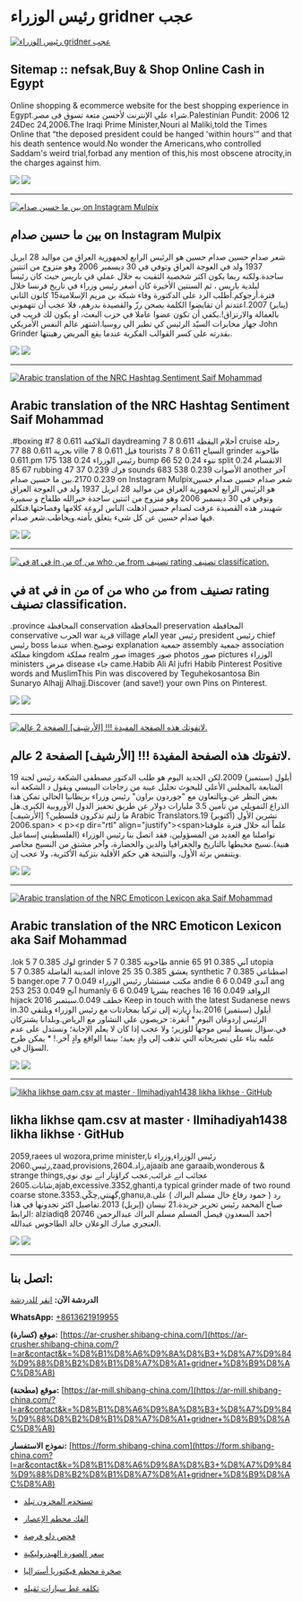 # رئيس الوزراء gridner عجب

<a href="https://swt.shibang-china.com/?l=ar&img&k=%D8%B1%D8%A6%D9%8A%D8%B3+%D8%A7%D9%84%D9%88%D8%B2%D8%B1%D8%A7%D8%A1+gridner+%D8%B9%D8%AC%D8%A8" target="_blank">![رئيس الوزراء gridner عجب](http://static.shibang-china.com/all-800x300/649.jpg)</a>

## Sitemap :: nefsak,Buy &amp; Shop Online Cash in Egypt
Online shopping &amp; ecommerce website for the best shopping experience in Egypt.شراء علي الإنترنت لأحسن متعة تسوق فى مصر.Palestinian Pundit: 2006 12 24Dec 24,2006.The Iraqi Prime Minister,Nouri al Maliki,told the Times Online that “the deposed president could be hanged &#39;within hours&#39;” and that his death sentence would.No wonder the Americans,who controlled Saddam&#39;s weird trial,forbad any mention of this,his most obscene atrocity,in the charges against him.


<a href="https://whatsapp.shibangsoft.com/WhatsApp.php" target="_blank" title="WhatsApp">![](http://static.shibang-china.com/icon/whatsapp.png)</a> <a href="https://swt.shibang-china.com/?l=ar&icon&k=%D8%B1%D8%A6%D9%8A%D8%B3+%D8%A7%D9%84%D9%88%D8%B2%D8%B1%D8%A7%D8%A1+gridner+%D8%B9%D8%AC%D8%A8" target="_blank">![](http://static.shibang-china.com/icon/chat-ar.png)</a>

---

<a href="https://swt.shibang-china.com/?l=ar&img&k=%D8%B1%D8%A6%D9%8A%D8%B3+%D8%A7%D9%84%D9%88%D8%B2%D8%B1%D8%A7%D8%A1+gridner+%D8%B9%D8%AC%D8%A8" target="_blank">![بين ما حسين صدام on Instagram Mulpix](http://static.shibang-china.com/all-800x300/946.jpg)</a>

## بين ما حسين صدام on Instagram Mulpix
شعر صدام حسين صدام حسين هو الرئيس الرابع لجمهورية العراق من مواليد 28 ابريل 1937 ولد في العوجة العراق وتوفي في 30 ديسمبر 2006 وهو متزوج من اثنتين ساجدة.ولكنه ربما يكون اكثر شخصية التقيت به خلال عملي في باريس حيث كان رئيساً لبلدية باريس ، ثم السنتين الأخيرة كان أصغر رئيس وزراء في تاريخ فرنسا خلال فترة.أرجوكم.أطلب الرد على الدكتورة وفاء شبكة بن مريم الإسلامية15 كانون الثاني (يناير) 2007.اعتدتم أن تقايضوا الكلمة بصحن رزّ والقصيدة بدرهم، فلا عجب أن تتهموني بالعمالة والارتزاق!.يكفي أن تكون عضوا عاملا في حزب البعث، او يكون لك قريب في جهاز مخابرات السيّد الرئيس كي تطير الى روسيا.اشتهر عالم النفس الأمريكي John Grinder بقدرته على كسر القوالب الفكرية عندما يقع المريض رهينتها.


<a href="https://whatsapp.shibangsoft.com/WhatsApp.php" target="_blank" title="WhatsApp">![](http://static.shibang-china.com/icon/whatsapp.png)</a> <a href="https://swt.shibang-china.com/?l=ar&icon&k=%D8%B1%D8%A6%D9%8A%D8%B3+%D8%A7%D9%84%D9%88%D8%B2%D8%B1%D8%A7%D8%A1+gridner+%D8%B9%D8%AC%D8%A8" target="_blank">![](http://static.shibang-china.com/icon/chat-ar.png)</a>

---

<a href="https://swt.shibang-china.com/?l=ar&img&k=%D8%B1%D8%A6%D9%8A%D8%B3+%D8%A7%D9%84%D9%88%D8%B2%D8%B1%D8%A7%D8%A1+gridner+%D8%B9%D8%AC%D8%A8" target="_blank">![Arabic translation of the NRC Hashtag Sentiment Saif Mohammad](http://static.shibang-china.com/all-800x300/976.jpg)</a>

## Arabic translation of the NRC Hashtag Sentiment Saif Mohammad
.#boxing #الملاكمة 0.611 8 7 daydreaming أحلام اليقظة 0.611 8 7 cruise رحلة بحرية 0.611 88 77 ville فيل 0.611 8 7 tourists السياح 0.611 8 7 grinder طاحونة 0.611.pm رئيس الوزراء 0.24 138 175 bump نتوء 0.24 52 66 split الانقسام 0.24 67 85 rubbing فرك 0.239 37 47 sounds الأصوات 0.239 538 683 another آخر 0.239 2170.بين ما حسين صدام on Instagram Mulpixشعر صدام حسين صدام حسين هو الرئيس الرابع لجمهورية العراق من مواليد 28 ابريل 1937 ولد في العوجة العراق وتوفي في 30 ديسمبر 2006 وهو متزوج من اثنتين ساجدة خيرالله طلفاح و سميرة شهبندر هذه القصيدة عرفت لصدام حسين اذهلت الناس لروعة كلامها وفصاحتها.فتكلم فيها صدام حسين عن كل شيء يتعلق بأمته.ويخاطب.شعر صدام.


<a href="https://whatsapp.shibangsoft.com/WhatsApp.php" target="_blank" title="WhatsApp">![](http://static.shibang-china.com/icon/whatsapp.png)</a> <a href="https://swt.shibang-china.com/?l=ar&icon&k=%D8%B1%D8%A6%D9%8A%D8%B3+%D8%A7%D9%84%D9%88%D8%B2%D8%B1%D8%A7%D8%A1+gridner+%D8%B9%D8%AC%D8%A8" target="_blank">![](http://static.shibang-china.com/icon/chat-ar.png)</a>

---

<a href="https://swt.shibang-china.com/?l=ar&img&k=%D8%B1%D8%A6%D9%8A%D8%B3+%D8%A7%D9%84%D9%88%D8%B2%D8%B1%D8%A7%D8%A1+gridner+%D8%B9%D8%AC%D8%A8" target="_blank">![في at في in من of من who من from تصنيف rating تصنيف classification.](http://static.shibang-china.com/all-800x300/1219.jpg)</a>

## في at في in من of من who من from تصنيف rating تصنيف classification.
.province المحافظة conservation المحافظة preservation المحافظة conservative الحرب war قرية village العام year رئيس president رئيس chief رئيس boss عندما when.توضيح explanation جمعية assembly جمعية association مملكة kingdom مملكة realm صور images صور photos صور pictures الوزراء ministers مرض disease جاء came.Habib Ali Al jufri Habib Pinterest Positive words and MuslimThis Pin was discovered by Teguhekosantosa Bin Sunaryo Alhajj Alhajj.Discover (and save!) your own Pins on Pinterest.


<a href="https://whatsapp.shibangsoft.com/WhatsApp.php" target="_blank" title="WhatsApp">![](http://static.shibang-china.com/icon/whatsapp.png)</a> <a href="https://swt.shibang-china.com/?l=ar&icon&k=%D8%B1%D8%A6%D9%8A%D8%B3+%D8%A7%D9%84%D9%88%D8%B2%D8%B1%D8%A7%D8%A1+gridner+%D8%B9%D8%AC%D8%A8" target="_blank">![](http://static.shibang-china.com/icon/chat-ar.png)</a>

---

<a href="https://swt.shibang-china.com/?l=ar&img&k=%D8%B1%D8%A6%D9%8A%D8%B3+%D8%A7%D9%84%D9%88%D8%B2%D8%B1%D8%A7%D8%A1+gridner+%D8%B9%D8%AC%D8%A8" target="_blank">![لاتفوتك هذه الصفحة المفيدة !!! [الأرشيف] الصفحة 2 عالم.](http://static.shibang-china.com/all-800x300/94.jpg)</a>

## لاتفوتك هذه الصفحة المفيدة !!! [الأرشيف] الصفحة 2 عالم.
19 أيلول (سبتمبر) 2009.لكن الجديد اليوم هو طلب الدكتور مصطفى الشكعة رئيس لجنة المتابعة بالمجلس الأعلى للبحوث تحليل عينة من زجاجات البيبسي ويقول د الشكعة أنه بغض النظر عن.وبالتعاون مع &quot;جوردون براون&quot; رئيس وزراء بريطانيا الحالي تمكن هذا الذراع التمويلي من تأمين 3.5 مليارات دولار عن طريق تحفيز الدول الأوروبية الكبرى.هل ما زلتم تذكرون فلسطين؟ [الأرشيف] Arabic Translators.19 تشرين الأول (أكتوبر) 2006.span&gt; &lt; p&gt;&lt;p dir=&quot;rtl&quot; align=&quot;justify&quot;&gt;&lt;span&gt;علماً أنه خلال فترة علوقنا تواصلنا مع العديد من المسؤولين، فقد اتصل بنا رئيس الوزراء (الفلسطيني إسماعيل هنية).نسيج محيطها بالتاريخ والجغرافيا والدين والحضارة، وآخر مشتق من النسيج محاصر ويتنفس برئة الأول، والنتيجة هي حكم الأقلية بتزكية الأكثرية، ولا عجب إن.


<a href="https://whatsapp.shibangsoft.com/WhatsApp.php" target="_blank" title="WhatsApp">![](http://static.shibang-china.com/icon/whatsapp.png)</a> <a href="https://swt.shibang-china.com/?l=ar&icon&k=%D8%B1%D8%A6%D9%8A%D8%B3+%D8%A7%D9%84%D9%88%D8%B2%D8%B1%D8%A7%D8%A1+gridner+%D8%B9%D8%AC%D8%A8" target="_blank">![](http://static.shibang-china.com/icon/chat-ar.png)</a>

---

<a href="https://swt.shibang-china.com/?l=ar&img&k=%D8%B1%D8%A6%D9%8A%D8%B3+%D8%A7%D9%84%D9%88%D8%B2%D8%B1%D8%A7%D8%A1+gridner+%D8%B9%D8%AC%D8%A8" target="_blank">![Arabic translation of the NRC Emoticon Lexicon aka Saif Mohammad](http://static.shibang-china.com/all-800x300/1008.jpg)</a>

## Arabic translation of the NRC Emoticon Lexicon aka Saif Mohammad
.lok لوك 0.385 7 5 grinder طاحونة 0.385 7 5 annie آني 0.385 91 65 utopia المدينة الفاضلة 0.385 7 5 inlove يعشق 0.385 35 25 synthetic اصطناعي 0.385 7 5 banger.ope مكتب مستشار رئيس الوزراء 0.049 7 7 andie آندي 0.049 6 6 ang آنج 0.049 253 253 humanly بشريا 0.049 6 6 reaches الروافد 0.049 16 16 hijack خطف 0.049.سبتمبر 2016 Keep in touch with the latest Sudanese news in.30 أيلول (سبتمبر) 2016.بدأ زيارته إلى تركيا بمحادثات مع رئيس الوزراء ويلتقي الرئيس إردوغان اليوم * أنقرة: حريصون على التشاور مع الرياض.وبلدانا يشتركان في.سؤال بسيط ليس موجهاً للوزير؛ ولا عجب إذا كان لا يعلم الإجابة؛ ونستدل على عدم علمه بناء على تصريحاته التي تذهب إلى وادٍ بعيد؛ بينما الواقع وادٍ آخر.! * يمكن طرح السؤال في.


<a href="https://whatsapp.shibangsoft.com/WhatsApp.php" target="_blank" title="WhatsApp">![](http://static.shibang-china.com/icon/whatsapp.png)</a> <a href="https://swt.shibang-china.com/?l=ar&icon&k=%D8%B1%D8%A6%D9%8A%D8%B3+%D8%A7%D9%84%D9%88%D8%B2%D8%B1%D8%A7%D8%A1+gridner+%D8%B9%D8%AC%D8%A8" target="_blank">![](http://static.shibang-china.com/icon/chat-ar.png)</a>

---

<a href="https://swt.shibang-china.com/?l=ar&img&k=%D8%B1%D8%A6%D9%8A%D8%B3+%D8%A7%D9%84%D9%88%D8%B2%D8%B1%D8%A7%D8%A1+gridner+%D8%B9%D8%AC%D8%A8" target="_blank">![likha likhse qam.csv at master · Ilmihadiyah1438 likha likhse · GitHub](http://static.shibang-china.com/all-800x300/1312.jpg)</a>

## likha likhse qam.csv at master · Ilmihadiyah1438 likha likhse · GitHub
2059,raees ul wozora,prime minister,رئيس الوزراء,وزراء نا رئيس.2060,zaad,provisions,زاد.2604,ajaaib ane garaaib,wonderous &amp; strange things,عجائب انے غرائب,عجب كراؤنار انے نوي نوي شانات.2605,ajab,excessive.3352,ghanti,a typical grinder made of two round coarse stone.گهنتي,چكّي.3353,ghanu,a.رد ( حمود رفاع خال مسلم البراك ) على صباح المحمد رئيس تحرير جريدة.21 نيسان (إبريل) 2013.تفاصيل اكثر تجدونها في هذا الرابط: alziadiq8 20746 احمد السعدون فيصل المسلم مسلم البراك عبدالرحمن العنجري مبارك الوعلان خالد الطاحوس عبدالله.


<a href="https://whatsapp.shibangsoft.com/WhatsApp.php" target="_blank" title="WhatsApp">![](http://static.shibang-china.com/icon/whatsapp.png)</a> <a href="https://swt.shibang-china.com/?l=ar&icon&k=%D8%B1%D8%A6%D9%8A%D8%B3+%D8%A7%D9%84%D9%88%D8%B2%D8%B1%D8%A7%D8%A1+gridner+%D8%B9%D8%AC%D8%A8" target="_blank">![](http://static.shibang-china.com/icon/chat-ar.png)</a>

---
## اتصل بنا:

**الدردشة الآن:** [انقر للدردشة](https://swt.shibang-china.com?l=ar&contact&k=%D8%B1%D8%A6%D9%8A%D8%B3+%D8%A7%D9%84%D9%88%D8%B2%D8%B1%D8%A7%D8%A1+gridner+%D8%B9%D8%AC%D8%A8)

**WhatsApp:**  [+8613621919955](https://whatsapp.shibangsoft.com/WhatsApp.php)

**موقع (كسارة):** [https://ar-crusher.shibang-china.com/](https://ar-crusher.shibang-china.com/?l=ar&contact&k=%D8%B1%D8%A6%D9%8A%D8%B3+%D8%A7%D9%84%D9%88%D8%B2%D8%B1%D8%A7%D8%A1+gridner+%D8%B9%D8%AC%D8%A8)

**موقع (مطحنة):** [https://ar-mill.shibang-china.com/](https://ar-mill.shibang-china.com/?l=ar&contact&k=%D8%B1%D8%A6%D9%8A%D8%B3+%D8%A7%D9%84%D9%88%D8%B2%D8%B1%D8%A7%D8%A1+gridner+%D8%B9%D8%AC%D8%A8)

**نموذج الاستفسار:** [https://form.shibang-china.com](https://form.shibang-china.com?l=ar&contact&k=%D8%B1%D8%A6%D9%8A%D8%B3+%D8%A7%D9%84%D9%88%D8%B2%D8%B1%D8%A7%D8%A1+gridner+%D8%B9%D8%AC%D8%A8)

* [تستخدم المخزون تبلد](../25/%D8%AA%D8%B3%D8%AA%D8%AE%D8%AF%D9%85%20%D8%A7%D9%84%D9%85%D8%AE%D8%B2%D9%88%D9%86%20%D8%AA%D8%A8%D9%84%D8%AF.md)

* [الفك محطم الإعصار](../25/%D8%A7%D9%84%D9%81%D9%83%20%D9%85%D8%AD%D8%B7%D9%85%20%D8%A7%D9%84%D8%A5%D8%B9%D8%B5%D8%A7%D8%B1.md)

* [فحص دلو فرصة](../22/%D9%81%D8%AD%D8%B5%20%D8%AF%D9%84%D9%88%20%D9%81%D8%B1%D8%B5%D8%A9.md)

* [سعر الصورة الهيدروليكية](../25/%D8%B3%D8%B9%D8%B1%20%D8%A7%D9%84%D8%B5%D9%88%D8%B1%D8%A9%20%D8%A7%D9%84%D9%87%D9%8A%D8%AF%D8%B1%D9%88%D9%84%D9%8A%D9%83%D9%8A%D8%A9.md)

* [صخرة محطم فيكتوريا أستراليا](../22/%D8%B5%D8%AE%D8%B1%D8%A9%20%D9%85%D8%AD%D8%B7%D9%85%20%D9%81%D9%8A%D9%83%D8%AA%D9%88%D8%B1%D9%8A%D8%A7%20%D8%A3%D8%B3%D8%AA%D8%B1%D8%A7%D9%84%D9%8A%D8%A7.md)

* [تكلفه غط سيارات ثقيله](../22/%D8%AA%D9%83%D9%84%D9%81%D9%87%20%D8%BA%D8%B7%20%D8%B3%D9%8A%D8%A7%D8%B1%D8%A7%D8%AA%20%D8%AB%D9%82%D9%8A%D9%84%D9%87.md)